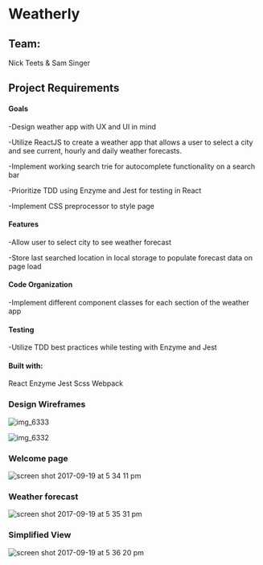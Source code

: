 # Weatherly

## Team:

Nick Teets & Sam Singer

## Project Requirements

#### Goals

-Design weather app with UX and UI in mind

-Utilize ReactJS to create a weather app that allows a user to select a city and see current, hourly and daily weather forecasts.

-Implement working search trie for autocomplete functionality on a search bar

-Prioritize TDD using Enzyme and Jest for testing in React

-Implement CSS preprocessor to style page

#### Features

-Allow user to select city to see weather forecast

-Store last searched location in local storage to populate forecast data on page load

#### Code Organization

-Implement different component classes for each section of the weather app

#### Testing

-Utilize TDD best practices while testing with Enzyme and Jest

#### Built with:
React
Enzyme
Jest
Scss
Webpack

### Design Wireframes 

![img_6333](https://user-images.githubusercontent.com/26471447/30620108-868e8a1a-9d60-11e7-8918-ffcbc1edfe7a.JPG)

![img_6332](https://user-images.githubusercontent.com/26471447/30620119-96412c24-9d60-11e7-87e1-1491804880a8.JPG)

### Welcome page

![screen shot 2017-09-19 at 5 34 11 pm](https://user-images.githubusercontent.com/26471447/30620209-33ffd10e-9d61-11e7-87f0-e604fbe54c83.png)

### Weather forecast

![screen shot 2017-09-19 at 5 35 31 pm](https://user-images.githubusercontent.com/26471447/30620220-4d877d2a-9d61-11e7-8df0-167215df1eca.png)

### Simplified View

![screen shot 2017-09-19 at 5 36 20 pm](https://user-images.githubusercontent.com/26471447/30620229-57b1f302-9d61-11e7-8f7b-0c81567de1b3.png)
